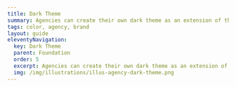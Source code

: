 ```yaml
---
title: Dark Theme
summary: Agencies can create their own dark theme as an extension of their brand theme.
tags: color, agency, brand
layout: guide
eleventyNavigation:
  key: Dark Theme
  parent: Foundation
  order: 5
  excerpt: Agencies can create their own dark theme as an extension of their brand theme.
  img: /img/illustrations/illus-agency-dark-theme.png
---
```

